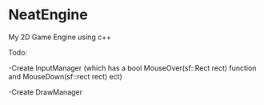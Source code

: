 # NeatEngine
My 2D Game Engine using c++

Todo:

-Create InputManager (which has a bool MouseOver(sf::Rect rect) function and MouseDown(sf::rect rect) ect)

-Create DrawManager